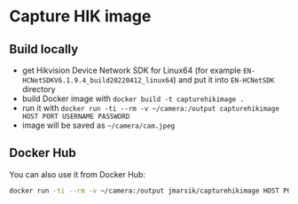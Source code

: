 # Capture HIK image

## Build locally

* get Hikvision Device Network SDK for Linux64 (for example `EN-HCNetSDKV6.1.9.4_build20220412_linux64`) and put it into `EN-HCNetSDK` directory
* build Docker image with `docker build -t capturehikimage .`
* run it with `docker run -ti --rm -v ~/camera:/output capturehikimage HOST PORT USERNAME PASSWORD`
* image will be saved as `~/camera/cam.jpeg`

## Docker Hub

You can also use it from Docker Hub:

```bash
docker run -ti --rm -v ~/camera:/output jmarsik/capturehikimage HOST PORT USERNAME PASSWORD
```
